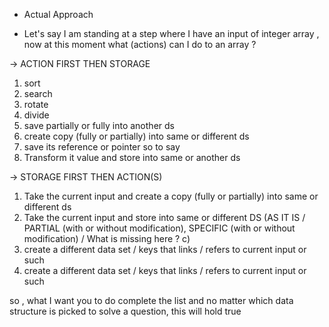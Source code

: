 - Actual Approach


- Let's say I am standing at a step where I have an input of integer array , now at this moment what (actions) can I do to an array ?

-> ACTION FIRST THEN STORAGE

1. sort
2. search
3. rotate
4. divide
5. save partially or fully into another ds
6. create copy (fully or partially) into same or different ds
7. save its reference or pointer so to say
8. Transform it value and store into same or another ds

-> STORAGE FIRST THEN ACTION(S)

1. Take the current input and create a copy (fully or partially) into same or different ds
2. Take the current input and store into same or different DS (AS IT IS / PARTIAL (with or without modification), SPECIFIC (with or without modification) /  What is missing here ? c)
3. create a different data set / keys that links / refers to current input or such
3. create a different data set / keys that links / refers to current input or such


so , what I want you to do complete the list and no matter which data structure is picked to solve a question, this will hold true



